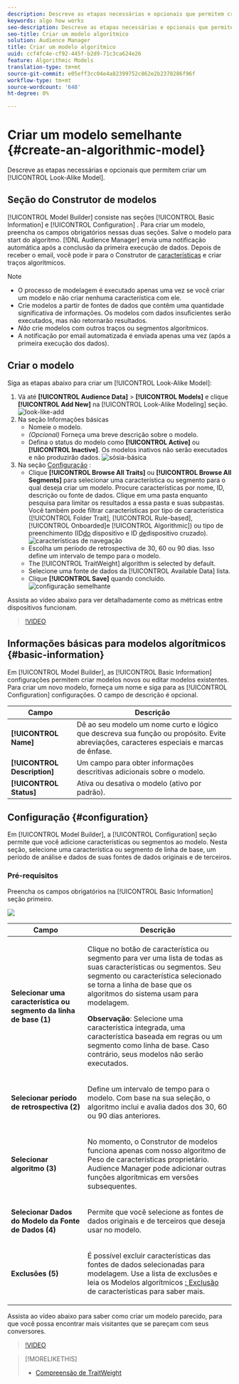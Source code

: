 ```yaml
---
description: Descreve as etapas necessárias e opcionais que permitem criar um modelo algorítmico no Construtor de modelos.
keywords: algo how works
seo-description: Descreve as etapas necessárias e opcionais que permitem criar um modelo algorítmico no Construtor de modelos.
seo-title: Criar um modelo algorítmico
solution: Audience Manager
title: Criar um modelo algorítmico
uuid: ccf4fc4e-cf92-445f-b2d9-71c3ca624e26
feature: Algorithmic Models
translation-type: tm+mt
source-git-commit: e05eff3cc04e4a82399752c862e2b2370286f96f
workflow-type: tm+mt
source-wordcount: '648'
ht-degree: 0%

---
```



# Criar um modelo semelhante {#create-an-algorithmic-model}

Descreve as etapas necessárias e opcionais que permitem criar um [!UICONTROL Look-Alike Model].

## Seção do Construtor de modelos

[!UICONTROL Model Builder] consiste nas seções [!UICONTROL Basic Information] e [!UICONTROL Configuration] . Para criar um modelo, preencha os campos obrigatórios nessas duas seções. Salve o modelo para start do algoritmo. [!DNL Audience Manager] envia uma notificação automática após a conclusão da primeira execução de dados. Depois de receber o email, você pode ir para o Construtor de [características](../../features/traits/about-trait-builder.md) e criar traços algorítmicos.

>[!NOTE]
>
>* O processo de modelagem é executado apenas uma vez se você criar um modelo e não criar nenhuma característica com ele.
>* Crie modelos a partir de fontes de dados que contêm uma quantidade significativa de informações. Os modelos com dados insuficientes serão executados, mas não retornarão resultados.
>* *Não* crie modelos com outros traços ou segmentos algorítmicos.
>* A notificação por email automatizada é enviada apenas uma vez (após a primeira execução dos dados).


## Criar o modelo

Siga as etapas abaixo para criar um [!UICONTROL Look-Alike Model]:

1. Vá até **[!UICONTROL Audience Data]** > **[!UICONTROL Models]** e clique **[!UICONTROL Add New]** na [!UICONTROL Look-Alike Modeling] seção.
   ![look-like-add](assets/look-alike-add.png)
1. Na seção Informações [](../../features/algorithmic-models/create-model.md#basic-information) básicas
   * Nomeie o modelo.
   * *(Opcional)* Forneça uma breve descrição sobre o modelo.
   * Defina o status do modelo como **[!UICONTROL Active]** ou **[!UICONTROL Inactive]**. Os modelos inativos não serão executados e não produzirão dados.
      ![sósia-básica](assets/look-alike-basic.png)
1. Na seção [Configuração](../../features/algorithmic-models/create-model.md#configuration) :
   * Clique **[!UICONTROL Browse All Traits]** ou **[!UICONTROL Browse All Segments]** para selecionar uma característica ou segmento para o qual deseja criar um modelo. Procure características por nome, ID, descrição ou fonte de dados. Clique em uma pasta enquanto pesquisa para limitar os resultados a essa pasta e suas subpastas. Você também pode filtrar características por tipo de característica ([!UICONTROL Folder Trait], [!UICONTROL Rule-based], [!UICONTROL Onboarded]e [!UICONTROL Algorithmic]) ou tipo de preenchimento (ID[do](../../reference/ids-in-aam.md) dispositivo e ID [de](../../reference/ids-in-aam.md)dispositivo cruzado).
      ![características de navegação](assets/browse-traits.png)
   * Escolha um período de retrospectiva de 30, 60 ou 90 dias. Isso define um intervalo de tempo para o modelo.
   * The [!UICONTROL TraitWeight] algorithm is selected by default.
   * Selecione uma fonte de dados da [!UICONTROL Available Data] lista.
   * Clique **[!UICONTROL Save]** quando concluído.
      ![configuração semelhante](assets/look-alike-configuration.png)

Assista ao vídeo abaixo para ver detalhadamente como as métricas entre dispositivos funcionam.

>[!VIDEO](https://docs.adobe.com/content/help/en/audience-manager-learn/tutorials/build-and-manage-audiences/profile-merge/understanding-cross-device-metrics-in-audience-manager.html)

## Informações básicas para modelos algorítmicos {#basic-information}

<!-- r_model_basic.xml -->

Em [!UICONTROL Model Builder], as [!UICONTROL Basic Information] configurações permitem criar modelos novos ou editar modelos existentes. Para criar um novo modelo, forneça um nome e siga para as [!UICONTROL Configuration] configurações. O campo de descrição é opcional.

| Campo | Descrição |
|---|---|
| **[!UICONTROL Name]** | Dê ao seu modelo um nome curto e lógico que descreva sua função ou propósito. Evite abreviações, caracteres especiais e marcas de ênfase. |
| **[!UICONTROL Description]** | Um campo para obter informações descritivas adicionais sobre o modelo. |
| **[!UICONTROL Status]** | Ativa ou desativa o modelo (ativo por padrão). |

## Configuração {#configuration}

Em [!UICONTROL Model Builder], a [!UICONTROL Configuration] seção permite que você adicione características ou segmentos ao modelo. Nesta seção, selecione uma característica ou segmento de linha de base, um período de análise e dados de suas fontes de dados originais e de terceiros.

<!-- r_model_configuration.xml -->

### Pré-requisitos

Preencha os campos obrigatórios na [!UICONTROL Basic Information] seção primeiro.

![](assets/lam_exclude_traits_numbered.png)

<table id="table_7A6BE5E5498D4776A30323B743954150"> 
 <thead> 
  <tr> 
   <th colname="col1" class="entry"> Campo </th> 
   <th colname="col2" class="entry"> Descrição </th> 
  </tr> 
 </thead>
 <tbody> 
  <tr> 
   <td colname="col1"> <p><b>Selecionar uma característica ou segmento da linha de base (1)</b> </p> </td> 
   <td colname="col2"> <p>Clique no botão de característica ou segmento para ver uma lista de todas as suas características ou segmentos. Seu segmento ou característica selecionado se torna a linha de base que os algoritmos do sistema usam para modelagem. </p> <p> <p><b>Observação</b>:  Selecione uma característica integrada, uma característica baseada em regras ou um segmento como linha de base. Caso contrário, seus modelos não serão executados. </p> </p> </td> 
  </tr> 
  <tr> 
   <td colname="col1"> <p><b>Selecionar período de retrospectiva (2)</b> </p> </td> 
   <td colname="col2"> <p>Define um intervalo de tempo para o modelo. Com base na sua seleção, o algoritmo inclui e avalia dados dos 30, 60 ou 90 dias anteriores. </p> </td> 
  </tr> 
  <tr> 
   <td colname="col1"> <p><b>Selecionar algoritmo (3)</b> </p> </td> 
   <td colname="col2"> <p>No momento, o Construtor de modelos funciona apenas com nosso algoritmo de Peso <span class="keyword"></span> de características proprietário. <span class="keyword"> Audience Manager</span> pode adicionar outras funções algorítmicas em versões subsequentes. </p> </td>
  </tr>
  <tr> 
   <td colname="col1"> <p><b>Selecionar Dados do Modelo da Fonte de Dados (4)</b> </p> </td> 
   <td colname="col2"> <p>Permite que você selecione as fontes de dados originais e de terceiros que deseja usar no modelo. </p> </td>
  </tr> 
  <tr> 
   <td colname="col1"> <p><b>Exclusões (5)</b> </p> </td> 
   <td colname="col2"> <p>É possível excluir características das fontes de dados selecionadas para modelagem. Use a lista de exclusões <span class="wintitle"> e leia os Modelos algorítmicos</span> <a href="../../features/algorithmic-models/trait-exclusion-algo-models.md"> : Exclusão</a> de características para saber mais. </p> </td>
  </tr> 
 </tbody>
</table>

Assista ao vídeo abaixo para saber como criar um modelo parecido, para que você possa encontrar mais visitantes que se pareçam com seus conversores.

>[!VIDEO](https://video.tv.adobe.com/v/23504/)

>[!MORELIKETHIS]
>
>* [Compreensão de TraitWeight](../../features/algorithmic-models/understanding-models.md#understanding-traitweight)

